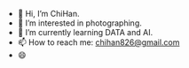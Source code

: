- 👋 Hi, I’m ChiHan.
- 👀 I’m interested in photographing.
- 🌱 I’m currently learning DATA and AI.
- 📫 How to reach me: chihan826@gmail.com
- 😄 


<!---
ChinieHan/ChinieHan is a ✨ special ✨ repository because its `README.md` (this file) appears on your GitHub profile.
You can click the Preview link to take a look at your changes.
--->
